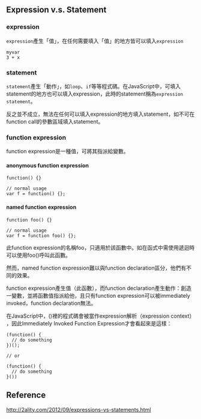 ## Expression v.s. Statement

### expression
`expression`產生「值」，在任何需要填入「值」的地方皆可以填入`expression`

```JS
myvar
3 + x
```

### statement

`statement`產生「動作」，如`loop`、`if`等等程式碼。在JavaScript中，可填入statement的地方也可以填入expression，此時的statement稱為`expression statement`。

反之並不成立，無法在任何可以填入expression的地方填入statement，如不可在function call的參數區域填入statement。

### function expression
function expression是一種值，可將其指派給變數。

#### anonymous function expression

```JS
function() {}

// normal usage
var f = function() {};
```

#### named function expression

```JS
function foo() {}

// normal usage
var f = function foo() {};
```

此function expression的名稱foo，只適用於該函數中。如在函式中需使用遞迴時可以使用foo()呼叫此函數。

然而，named function expression難以與function declaration區分，他們有不同的效果。

function expression產生值（此函數），而function declaration產生動作：創造一變數，並將函數值指派給他，且只有function expression可以被immediately invoked，function declaration無法。

在JavaScript中，()裡的程式碼會被當作expression解析（expression context）
，因此Immediately Invoked Function Expression才會看起來是這樣：

```JS
(function() {
  // do something
})();

// or

(function() {
  // do something
}())
```

## Reference
http://2ality.com/2012/09/expressions-vs-statements.html